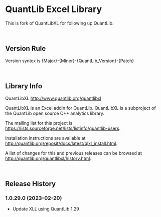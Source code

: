 QuantLib Excel Library
==========================
This is fork of QuantLibXL for following up QuantLib.

<br>

## Version Rule

Version syntex is {Major}-{Miner}-{QuantLib_Version}-{Patch}

<br>

## Library Info

QuantLibXL
<http://www.quantlib.org/quantlibxl>

QuantLibXL is an Excel addin for QuantLib.  QuantLibXL is a subproject of the
QuantLib open source C++ analytics library.

The mailing list for this project is
<https://lists.sourceforge.net/lists/listinfo/quantlib-users>.

Installation instructions are available at
<http://quantlib.org/reposit/docs/latest/qlxl_install.html>.

A list of changes for this and previous releases can be browsed at 
<http://quantlib.org/quantlibxl/history.html>.

<br>

## Release History

### 1.0.29.0 (2023-02-20)
- Update XLL using QuantLib 1.29

